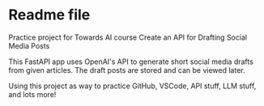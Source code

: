 # Readme file

Practice project for Towards AI course
Create an API for Drafting Social Media Posts

This FastAPI app uses OpenAI's API to generate short social media drafts from given articles. The draft posts are stored and can be viewed later.

Using this project as way to practice GitHub, VSCode, API stuff, LLM stuff, and lots more!